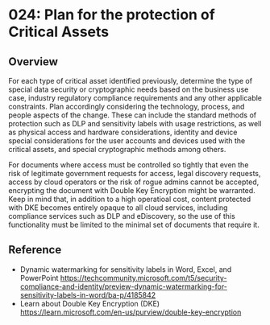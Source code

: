 # 024: Plan for the protection of Critical Assets

## Overview

For each type of critical asset identified previously, determine the type of special data security or cryptographic needs based on the business use case, industry regulatory compliance requirements and any other applicable constraints. Plan accordingly considering the technology, process, and people aspects of the change. These can include the standard methods of protection such as DLP and sensitivity labels with usage restrictions, as well as physical access and hardware considerations, identity and device special considerations for the user accounts and devices used with the critical assets, and special cryptographic methods among others.
 
For documents where access must be controlled so tightly that even the risk of legitimate government requests for access, legal discovery requests, access by cloud operators or the risk of rogue admins cannot be accepted, encrypting the document with Double Key Encryption might be warranted. Keep in mind that, in addition to a high operatioal cost, content protected with DKE becomes entirely opaque to all cloud services, including compliance services such as DLP and eDiscovery, so the use of this functionality must be limited to the minimal set of documents that require it. 

## Reference

* Dynamic watermarking for sensitivity labels in Word, Excel, and PowerPoint https://techcommunity.microsoft.com/t5/security-compliance-and-identity/preview-dynamic-watermarking-for-sensitivity-labels-in-word/ba-p/4185842
* Learn about Double Key Encryption (DKE) https://learn.microsoft.com/en-us/purview/double-key-encryption

